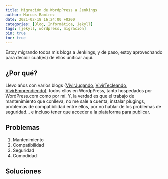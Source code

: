 ```yaml
---
title: Migración de WordpPress a Jenkings
author: Marcos Ramírez
date: 2021-02-18 16:24:00 +0200
categories: [Blog, Informática, Jekyll]
tags: [jekyll, wordpress, migración]
pin: true
toc: true
---
```


Estoy migrando todos mis blogs a Jenkings, y de paso, estoy aprovechando para decidir cual(es) de ellos unificar aquí.

## ¿Por qué?

Llevo años con varios blogs ([VivirJugando](https://VivirJugando.wordpress.com), [VivirTecleando](https://vivirtecleando.wordpress.com), [VivirEmprendiendo](https://VivirEmprendiendo.wordpress.com)), todos ellos en WordpPress, tanto hospedados por WordPress.com como por mí.
Y, la verdad es que el trabajo de mantenimiento que conlleva, no me sale a cuenta, instalar plugings, problemas de compatibilidad entre ellos, por no hablar de los problemas de seguridad... e incluso tener que acceder a la plataforma para publicar.

## Problemas
1. Mantenimiento
2. Compatibilidad
3. Seguridad
4. Comodidad

## Soluciones
